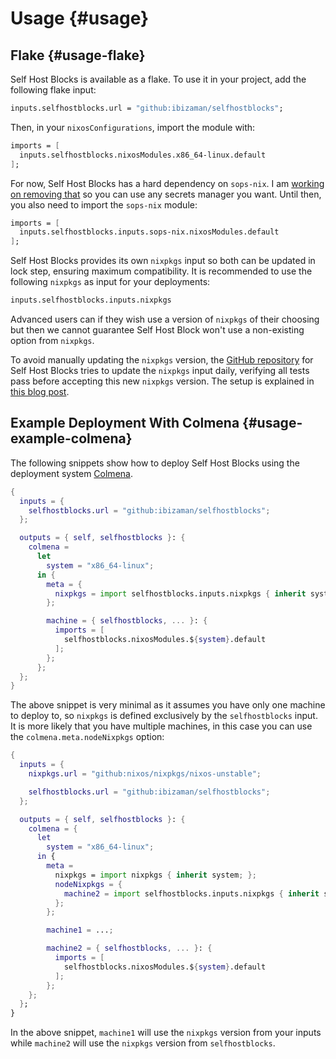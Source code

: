 # Usage {#usage}

## Flake {#usage-flake}

Self Host Blocks is available as a flake. To use it in your project, add the following flake input:

```nix
inputs.selfhostblocks.url = "github:ibizaman/selfhostblocks";
```

Then, in your `nixosConfigurations`, import the module with:

```nix
imports = [
  inputs.selfhostblocks.nixosModules.x86_64-linux.default
];
```

For now, Self Host Blocks has a hard dependency on `sops-nix`. I am [working on removing
that](https://github.com/ibizaman/selfhostblocks/issues/24) so you can use any secrets manager you
want. Until then, you also need to import the `sops-nix` module:

```nix
imports = [
  inputs.selfhostblocks.inputs.sops-nix.nixosModules.default
];
```

Self Host Blocks provides its own `nixpkgs` input so both can be updated in lock step, ensuring
maximum compatibility. It is recommended to use the following `nixpkgs` as input for your deployments:

```nix
inputs.selfhostblocks.inputs.nixpkgs
```

Advanced users can if they wish use a version of `nixpkgs` of their choosing but then we cannot
guarantee Self Host Block won't use a non-existing option from `nixpkgs`.

To avoid manually updating the `nixpkgs` version, the [GitHub repository][1] for Self Host Blocks
tries to update the `nixpkgs` input daily, verifying all tests pass before accepting this new
`nixpkgs` version. The setup is explained in [this blog post][2].

[1]: https://github.com/ibizaman/selfhostblocks
[2]: https://blog.tiserbox.com/posts/2023-12-25-automated-flake-lock-update-pull-requests-and-merging.html

## Example Deployment With Colmena {#usage-example-colmena}

The following snippets show how to deploy Self Host Blocks using the deployment system [Colmena][3].

[3]: https://colmena.cli.rs

```nix
{
  inputs = {
    selfhostblocks.url = "github:ibizaman/selfhostblocks";
  };

  outputs = { self, selfhostblocks }: {
    colmena =
      let
        system = "x86_64-linux";
      in {
        meta = {
          nixpkgs = import selfhostblocks.inputs.nixpkgs { inherit system; };
        };

        machine = { selfhostblocks, ... }: {
          imports = [
            selfhostblocks.nixosModules.${system}.default
          ];
        };
      };
  };
}
```

The above snippet is very minimal as it assumes you have only one machine to deploy to, so `nixpkgs`
is defined exclusively by the `selfhostblocks` input. It is more likely that you have multiple machines, in this case you can use the `colmena.meta.nodeNixpkgs` option:

```nix
{
  inputs = {
    nixpkgs.url = "github:nixos/nixpkgs/nixos-unstable";

    selfhostblocks.url = "github:ibizaman/selfhostblocks";
  };

  outputs = { self, selfhostblocks }: {
    colmena = {
      let
        system = "x86_64-linux";
      in {
        meta =
          nixpkgs = import nixpkgs { inherit system; };
          nodeNixpkgs = {
            machine2 = import selfhostblocks.inputs.nixpkgs { inherit system; };
          };
        };

        machine1 = ...;

        machine2 = { selfhostblocks, ... }: {
          imports = [
            selfhostblocks.nixosModules.${system}.default
          ];
        };
    };
  };
}
```

In the above snippet, `machine1` will use the `nixpkgs` version from your inputs while `machine2`
will use the `nixpkgs` version from `selfhostblocks`.
